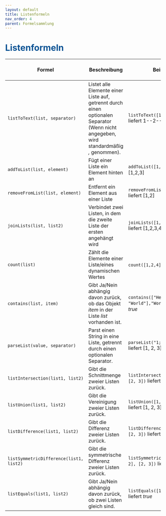 ```yaml
---
layout: default
title: Listenformeln
nav_order: 4
parent: Formelsammlung
---
```


# <span style="color:#0b5394">**Listenformeln**</span>

| Formel                          | Beschreibung                                                                                                                             | Beispiel                                              | Eingabewerte Werte (Werte in den Klammern)                                              | Gelieferter Ergebnistyp |
| ------------------------------- | ---------------------------------------------------------------------------------------------------------------------------------------- | ----------------------------------------------------- | --------------------------------------------------------------------------------------- | ----------------------- |
| `listToText(list, separator)`   | Listet alle Elemente einer Liste auf, getrennt durch einen optionalen Separator (Wenn nicht angegeben, wird standardmäßig _,_ genommen). | `listToText([1,2,3], '--')` liefert 1--2--3            | 1. Wert: Liste, 2. Wert: Text                                                           | Text                    |
| `addToList(list, element)`      | Fügt einer Liste ein Element hinten an                                                                                                   | `addToList([1,2], 3)` liefert [1,2,3]                 | 1. Wert: Liste, 2. Wert: beliebiger Wert                                                | Liste                   |
| `removeFromList(list, element)` | Entfernt ein Element aus einer Liste                                                                                                     | `removeFromList([1,2,3], 3)` liefert [1,2]                 | 1. Wert: Liste, 2. Wert: beliebiger Wert                                                | Liste                   |
| `joinLists(list, list2)`        | Verbindet zwei Listen, in dem die zweite Liste der ersten angehängt wird                                                                 | `joinLists([1,2], [3,4])` liefert [1,2,3,4]           | 1. Wert: Liste, 2. Wert: Liste                                                          | Liste                   |
| `count(list)`                   | Zählt die Elemente einer Liste/eines dynamischen Wertes                                                                                  | `count([1,2,4])` liefert 3                            | 1. Wert: Liste                                                                          | Zahl                    |
| `contains(list, item)`          | Gibt Ja/Nein abhängig davon zurück, ob das Objekt _item_ in der Liste _list_ vorhanden ist.                                              | `contains(["Hello", "World"],"World")` liefert _true_ | 1. Wert: Liste, 2. Wert: Objekt (Typ muss mit den Objekten in der Liste übereinstimmen) | Ja/Nein                 |
| `parseList(value, separator)`      | Parst einen String in eine Liste, getrennt durch einen optionalen Separator.                                                          | `parseList("1; 2; 3", "; ")` liefert [1, 2, 3]        | 1. Wert: dynamischer Wert, 2. Wert: Text (optional)                                     | Liste                   |
| `listIntersection(list1, list2)`   | Gibt die Schnittmenge zweier Listen zurück.                                                                                           | `listIntersection([1, 2], [2, 3])` liefert [2]        | 1. Wert: Liste, 2. Wert: Liste                                                          | Liste                   |
| `listUnion(list1, list2)`          | Gibt die Vereinigung zweier Listen zurück.                                                                                            | `listUnion([1, 2], [2, 3])` liefert [1, 2, 3]         | 1. Wert: Liste, 2. Wert: Liste                                                          | Liste                   |
| `listDifference(list1, list2)`     | Gibt die Differenz zweier Listen zurück.                                                                                              | `listDifference([1, 2, 3], [2, 3])` liefert [1]       | 1. Wert: Liste, 2. Wert: Liste                                                          | Liste                   |
| `listSymmetricDifference(list1, list2)` | Gibt die symmetrische Differenz zweier Listen zurück.                                                                            | `listSymmetricDifference([1, 2], [2, 3])` liefert [1, 3] | 1. Wert: Liste, 2. Wert: Liste                                                          | Liste                   |
| `listEquals(list1, list2)`         | Gibt Ja/Nein abhängig davon zurück, ob zwei Listen gleich sind.                                                                       | `listEquals([1, 2], [1, 2])` liefert _true_           | 1. Wert: Liste, 2. Wert: Liste                                                          | Ja/Nein                 |